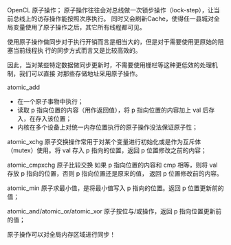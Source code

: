 OpenCL 原子操作；
原子操作往往会对总线做一次锁步操作（lock-step），让当前总线上的访存操作能按照次序执行。
同时又会刷新Cache，使得任一县城对全局变量使用了原子操作之后，其它所有线程都可见。

使用原子操作做同步对于执行开销而言是相当大的，但是对于需要使用更原始的阻塞当前线程执
行的同步方式而言又是比较高效的。

因此，当对某些特定数据做同步更新时，不需要使用栅栏等这种更低效的处理机制，我们可以直接
对那些存储地址采用原子操作。

atomic_add
- 在一个原子事物中执行；
- 读取 p 指向位置的内容（用作返回值），将 p 指向位置的内容加上 val 后存入，在存入该位置；
- 内核在多个设备上对统一内存位置执行的原子操作没法保证原子性；

atomic_xchg
原子交换操作常用于对某个变量进行初始化或是作为互斥体（mutex）使用。将 val 存入
p 指向的位置，返回 p 位置修改之前的内容；

atomic_cmpxchg
原子比较交换
如果 p 指向位置的内容和 cmp 相等，则将 val 存放 p 指向的位置，否则 p
指向位置还是原来的值， 返回 p 位置修改前的内容。

atomic_min
原子求最小值，是将最小值写入 p 指向的位置。返回 p 位置更新前的值；

atomic_and/atomic_or/atomic_xor
原子按位与/或操作，返回 p 指向位置更新前的值；

原子操作可以对全局内存区域进行同步！
